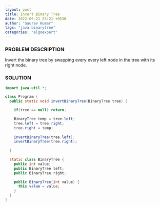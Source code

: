 ```yaml
---
layout: post
title: Invert Binary Tree
date: 2022-06-21 23:21 +0530
author: "Gaurav Kumar"
tags: "java binarytree"
categories: "algoexpert"
---
```


### PROBLEM DESCRIPTION

Invert the binary tree by swapping every every left node in the tree with its right node.

### SOLUTION

```java
import java.util.*;

class Program {
  public static void invertBinaryTree(BinaryTree tree) {

    if(tree == null) return;

    BinaryTree temp = tree.left;
    tree.left = tree.right;
    tree.right = temp;
    
    invertBinaryTree(tree.left);
    invertBinaryTree(tree.right);
 
  }

  static class BinaryTree {
    public int value;
    public BinaryTree left;
    public BinaryTree right;

    public BinaryTree(int value) {
      this.value = value;
    }
  }
}
```
